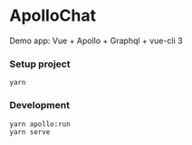 # ApolloChat

Demo app: Vue + Apollo + Graphql + vue-cli 3


### Setup project

```
yarn
```

### Development

```
yarn apollo:run
yarn serve
```

